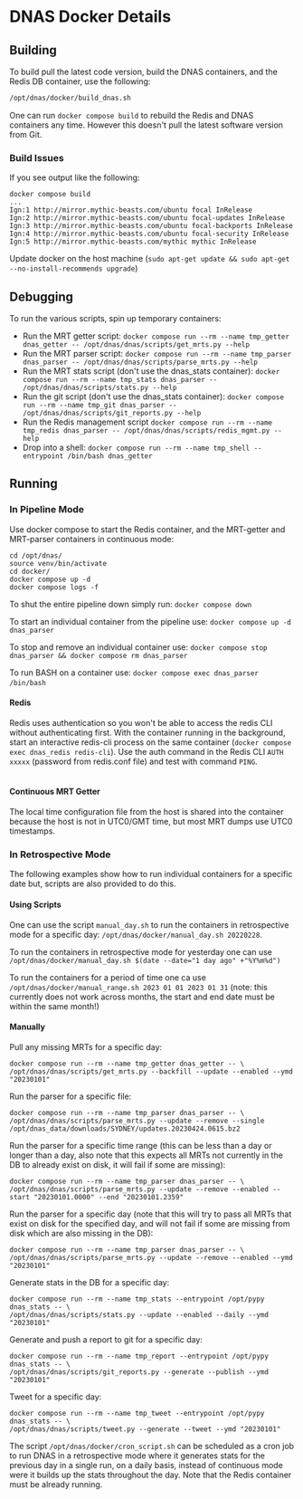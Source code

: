 # DNAS Docker Details

## Building

To build pull the latest code version, build the DNAS containers, and the Redis DB container, use the following:

```bash
/opt/dnas/docker/build_dnas.sh
```

One can run `docker compose build` to rebuild the Redis and DNAS containers any time. However this doesn't pull the latest software version from Git.

### Build Issues

If you see output like the following:

```shell
docker compose build
...
Ign:1 http://mirror.mythic-beasts.com/ubuntu focal InRelease
Ign:2 http://mirror.mythic-beasts.com/ubuntu focal-updates InRelease
Ign:3 http://mirror.mythic-beasts.com/ubuntu focal-backports InRelease
Ign:4 http://mirror.mythic-beasts.com/ubuntu focal-security InRelease
Ign:5 http://mirror.mythic-beasts.com/mythic mythic InRelease
```

Update docker on the host machine (`sudo apt-get update && sudo apt-get --no-install-recommends upgrade`)

## Debugging

To run the various scripts, spin up temporary containers:

* Run the MRT getter script: `docker compose run --rm --name tmp_getter dnas_getter -- /opt/dnas/dnas/scripts/get_mrts.py --help`
* Run the MRT parser script: `docker compose run --rm --name tmp_parser dnas_parser -- /opt/dnas/dnas/scripts/parse_mrts.py --help`
* Run the MRT stats script (don't use the dnas_stats container):  `docker compose run --rm --name tmp_stats dnas_parser -- /opt/dnas/dnas/scripts/stats.py --help`
* Run the git script (don't use the dnas_stats container):  `docker compose run --rm --name tmp_git dnas_parser -- /opt/dnas/dnas/scripts/git_reports.py --help`
* Run the Redis management script `docker compose run --rm --name tmp_redis dnas_parser -- /opt/dnas/dnas/scripts/redis_mgmt.py --help`
* Drop into a shell: `docker compose run --rm --name tmp_shell --entrypoint /bin/bash dnas_getter`

## Running

### In Pipeline Mode

Use docker compose to start the Redis container, and the MRT-getter and MRT-parser containers in continuous mode:

```shell
cd /opt/dnas/
source venv/bin/activate
cd docker/
docker compose up -d
docker compose logs -f
```

To shut the entire pipeline down simply run: `docker compose down`

To start an individual container from the pipeline use: `docker compose up -d dnas_parser`

To stop and remove an individual container use: `docker compose stop dnas_parser && docker compose rm dnas_parser`

To run BASH on a container use: `docker compose exec dnas_parser /bin/bash`
&nbsp;

#### Redis

Redis uses authentication so you won't be able to access the redis CLI without authenticating first. With the container running in the background, start an interactive redis-cli process on the same container (`docker compose exec dnas_redis redis-cli`). Use the auth command in the Redis CLI `AUTH xxxxx` (password from redis.conf file) and test with command `PING`.  
&nbsp;

#### Continuous MRT Getter

The local time configuration file from the host is shared into the container because the host is not in UTC0/GMT time, but most MRT dumps use UTC0 timestamps.

### In Retrospective Mode

The following examples show how to run individual containers for a specific date but, scripts are also provided to do this.

#### Using Scripts

One can use the script `manual_day.sh` to run the containers in retrospective mode for a specific day: `/opt/dnas/docker/manual_day.sh 20220228`.

To run the containers in retrospective mode for yesterday one can use `/opt/dnas/docker/manual_day.sh $(date --date="1 day ago" +"%Y%m%d")`

To run the containers for a period of time one ca use `/opt/dnas/docker/manual_range.sh 2023 01 01 2023 01 31` (note: this currently does not work across months, the start and end date must be within the same month!)

#### Manually

Pull any missing MRTs for a specific day:

```shell
docker compose run --rm --name tmp_getter dnas_getter -- \
/opt/dnas/dnas/scripts/get_mrts.py --backfill --update --enabled --ymd "20230101"
```

Run the parser for a specific file:

```shell
docker compose run --rm --name tmp_parser dnas_parser -- \
/opt/dnas/dnas/scripts/parse_mrts.py --update --remove --single /opt/dnas_data/downloads/SYDNEY/updates.20230424.0615.bz2
```

Run the parser for a specific time range (this can be less than a day or longer than a day, also note that this expects all MRTs not currently in the DB to already exist on disk, it will fail if some are missing):

```shell
docker compose run --rm --name tmp_parser dnas_parser -- \
/opt/dnas/dnas/scripts/parse_mrts.py --update --remove --enabled --start "20230101.0000" --end "20230101.2359"
```

Run the parser for a specific day (note that this will try to pass all MRTs that exist on disk for the specified day, and will not fail if some are missing from disk which are also missing in the DB):

```shell
docker compose run --rm --name tmp_parser dnas_parser -- \
/opt/dnas/dnas/scripts/parse_mrts.py --update --remove --enabled --ymd "20230101"
```

Generate stats in the DB for a specific day:

```shell
docker compose run --rm --name tmp_stats --entrypoint /opt/pypy dnas_stats -- \
/opt/dnas/dnas/scripts/stats.py --update --enabled --daily --ymd "20230101"
```

Generate and push a report to git for a specific day:

```shell
docker compose run --rm --name tmp_report --entrypoint /opt/pypy dnas_stats -- \
/opt/dnas/dnas/scripts/git_reports.py --generate --publish --ymd "20230101"
```

Tweet for a specific day:

```shell
docker compose run --rm --name tmp_tweet --entrypoint /opt/pypy dnas_stats -- \
/opt/dnas/dnas/scripts/tweet.py --generate --tweet --ymd "20230101"
```

The script `/opt/dnas/docker/cron_script.sh` can be scheduled as a cron job to run DNAS in a retrospective mode where it generates stats for the previous day in a single run, on a daily basis, instead of continuous mode were it builds up the stats throughout the day. Note that the Redis container must be already running.
